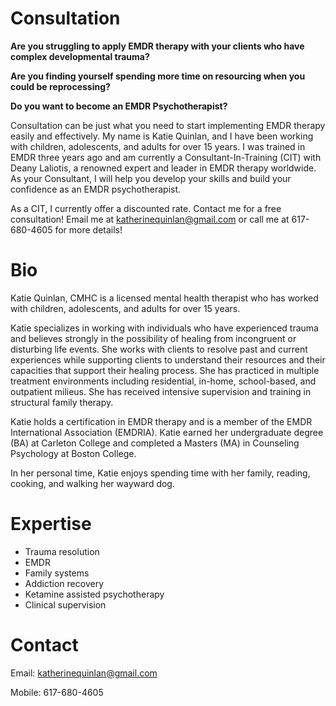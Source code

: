 # Consultation

**Are you struggling to apply EMDR therapy with your clients who have complex developmental trauma?**  

**Are you finding yourself spending more time on resourcing when you could be reprocessing?**  

**Do you want to become an EMDR Psychotherapist?**

Consultation can be just what you need to start implementing EMDR therapy easily and effectively.  My name is Katie Quinlan, and I have been working with children, adolescents, and adults for over 15 years.  I was trained in EMDR three years ago and am currently a Consultant-In-Training (CIT) with Deany Laliotis, a renowned expert and leader in EMDR therapy worldwide.  As your Consultant, I will help you develop your skills and build your confidence as an EMDR psychotherapist.  

As a CIT, I currently offer a discounted rate.  Contact me for a free consultation!
Email me at [katherinequinlan@gmail.com](mailto:katherinequinlan@gmail.com) or call me at 617-680-4605 for more details!  

# Bio
Katie Quinlan, CMHC is a licensed mental health therapist who has worked with children, adolescents, and adults for over 15 years.
 
Katie specializes in working with individuals who have experienced trauma and believes strongly in the possibility of healing from incongruent or disturbing life events.  She works with clients to resolve past and current experiences while supporting clients to understand their resources and their capacities that support their healing process. 
She has practiced in multiple treatment environments including residential, in-home, school-based, and outpatient milieus.  She has received intensive supervision and training in structural family therapy. 
 
Katie holds a certification in EMDR therapy and is a member of the EMDR International Association (EMDRIA).  Katie earned her undergraduate degree (BA) at Carleton College and completed a Masters (MA) in Counseling Psychology at Boston College. 
 
In her personal time, Katie enjoys spending time with her family, reading, cooking, and walking her wayward dog.

# Expertise
- Trauma resolution
- EMDR
- Family systems
- Addiction recovery
- Ketamine assisted psychotherapy
- Clinical supervision


# Contact
Email: [katherinequinlan@gmail.com](mailto:katherinequinlan@gmail.com)  

Mobile: 617-680-4605
